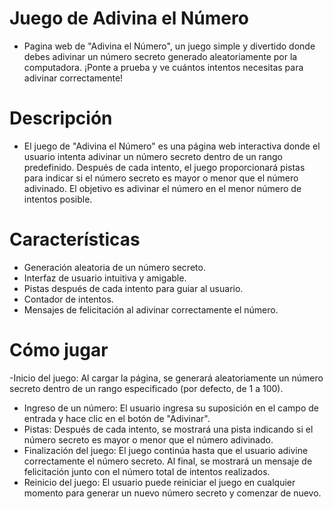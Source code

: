 # Juego de Adivina el Número

- Pagina web de "Adivina el Número", un juego simple y divertido donde debes adivinar un número secreto generado aleatoriamente por la computadora. ¡Ponte a prueba y ve cuántos intentos necesitas para adivinar correctamente!

# Descripción

- El juego de "Adivina el Número" es una página web interactiva donde el usuario intenta adivinar un número secreto dentro de un rango predefinido. Después de cada intento, el juego proporcionará pistas para indicar si el número secreto es mayor o menor que el número adivinado. El objetivo es adivinar el número en el menor número de intentos posible.

# Características

- Generación aleatoria de un número secreto.
- Interfaz de usuario intuitiva y amigable.
- Pistas después de cada intento para guiar al usuario.
- Contador de intentos.
- Mensajes de felicitación al adivinar correctamente el número.

# Cómo jugar

-Inicio del juego: Al cargar la página, se generará aleatoriamente un número secreto dentro de un rango especificado (por defecto, de 1 a 100).
- Ingreso de un número: El usuario ingresa su suposición en el campo de entrada y hace clic en el botón de "Adivinar".
- Pistas: Después de cada intento, se mostrará una pista indicando si el número secreto es mayor o menor que el número adivinado.
- Finalización del juego: El juego continúa hasta que el usuario adivine correctamente el número secreto. Al final, se mostrará un mensaje de felicitación junto con el número total de intentos realizados.
- Reinicio del juego: El usuario puede reiniciar el juego en cualquier momento para generar un nuevo número secreto y comenzar de nuevo.
